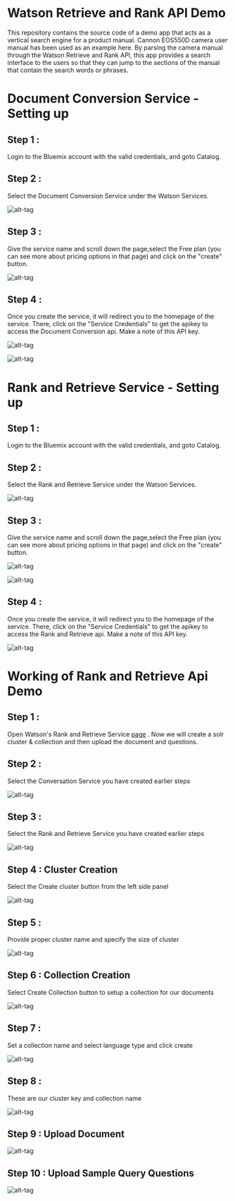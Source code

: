 # Watson Retrieve and Rank API Demo

This repository contains the source code of a demo app that acts as a vertical search engine for a product manual. Cannon EOS550D camera user manual has been used as an example here. By parsing the camera manual through the Watson Retrieve and Rank API, this app provides a search interface to the users so that they can jump to the sections of the manual that contain the search words or phrases. 

# Document Conversion Service - Setting up

## Step 1 :

Login to the Bluemix account with the valid credentials, and goto Catalog.

## Step 2 :

Select the Document Conversion Service under the Watson Services. 

![alt-tag](https://github.com/AravindNico/rankAndRetreiveDemo/blob/master/screenshots/doc_conv/doc_conversion_select.png)

## Step 3 :

Give the service name and scroll down the page,select the Free plan (you can see more about pricing options in that page) and click on the "create" button.

![alt-tag](https://github.com/AravindNico/rankAndRetreiveDemo/blob/master/screenshots/doc_conv/create_service.png)

## Step 4 :

Once you create the service, it will redirect you to the homepage of the service. There, click on the "Service Credentials" to get the apikey to access the Document Conversion api. Make a note of this API key.

![alt-tag](https://github.com/AravindNico/rankAndRetreiveDemo/blob/master/screenshots/doc_conv/get_cred.png)

![alt-tag](https://github.com/AravindNico/rankAndRetreiveDemo/blob/master/screenshots/doc_conv/create_success.png)


# Rank and Retrieve Service - Setting up

## Step 1 :

Login to the Bluemix account with the valid credentials, and goto Catalog.

## Step 2 :

Select the Rank and Retrieve Service under the Watson Services. 

![alt-tag](https://github.com/AravindNico/rankAndRetreiveDemo/blob/master/screenshots/rank_retrieve/rr_select.png)

## Step 3 :

Give the service name and scroll down the page,select the Free plan (you can see more about pricing options in that page) and click on the "create" button.

![alt-tag](https://github.com/AravindNico/rankAndRetreiveDemo/blob/master/screenshots/rank_retrieve/rr_create_service.png)

![alt-tag](https://github.com/AravindNico/rankAndRetreiveDemo/blob/master/screenshots/rank_retrieve/rr_price_plan.png)

## Step 4 :

Once you create the service, it will redirect you to the homepage of the service. There, click on the "Service Credentials" to get the apikey to access the Rank and Retrieve api. Make a note of this API key.

![alt-tag](https://github.com/AravindNico/rankAndRetreiveDemo/blob/master/screenshots/rank_retrieve/rr_cred.png)


# Working of Rank and Retrieve Api Demo

## Step 1 : 

Open Watson's Rank and Retrieve Service [page](https://watson-retrieve-and-rank.ng.bluemix.net/) . Now we will create a solr cluster & collection and then upload the document and questions.

## Step 2 :

Select the Conversation Service you have created earlier steps

![alt-tag](https://github.com/AravindNico/rankAndRetreiveDemo/blob/master/screenshots/rank_retrieve/rrConversionStart.png)

## Step 3 :

Select the Rank and Retrieve Service you have created earlier steps

![alt-tag](https://github.com/AravindNico/rankAndRetreiveDemo/blob/master/screenshots/rank_retrieve/rrStart.png)

## Step 4 : Cluster Creation

Select the Create cluster button from the left side panel

![alt-tag](https://github.com/AravindNico/rankAndRetreiveDemo/blob/master/screenshots/rank_retrieve/creatingNewCluster.png)

## Step 5 :

Provide proper cluster name and specify the size of cluster

![alt-tag](https://github.com/AravindNico/rankAndRetreiveDemo/blob/master/screenshots/rank_retrieve/createCluster.png)

## Step 6 : Collection Creation

Select Create Collection button to setup a collection for our documents 

![alt-tag](https://github.com/AravindNico/rankAndRetreiveDemo/blob/master/screenshots/rank_retrieve/create_coll.png)

## Step 7 :

Set a collection name and select language type and click create

![alt-tag](https://github.com/AravindNico/rankAndRetreiveDemo/blob/master/screenshots/rank_retrieve/createCollection.png)

## Step 8 :

These are our cluster key and collection name

![alt-tag](https://github.com/AravindNico/rankAndRetreiveDemo/blob/master/screenshots/rank_retrieve/rrcluster.png)

## Step 9 : Upload Document

![alt-tag](https://github.com/AravindNico/rankAndRetreiveDemo/blob/master/screenshots/rank_retrieve/rr_uploaddoc.png)

## Step 10 : Upload Sample Query Questions

![alt-tag](https://github.com/AravindNico/rankAndRetreiveDemo/blob/master/screenshots/rank_retrieve/rr_uploadQue.png)
